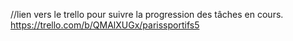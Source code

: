 //lien vers le trello pour suivre la progression des tâches en cours.
https://trello.com/b/QMAlXUGx/parissportifs5